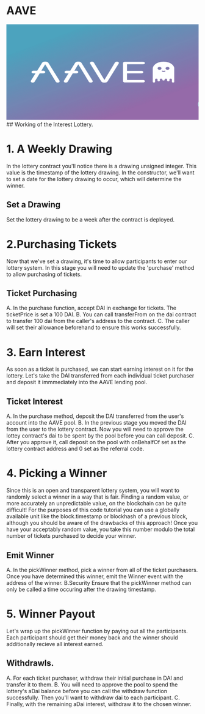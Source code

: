 # AAVE

<img src="aave poster.png" alt="drawing" width="600" height="250"/>
## Working of the Interest Lottery.

# 1. A Weekly Drawing

In the lottery contract you'll notice there is a drawing unsigned integer. 
This value is the timestamp of the lottery drawing.
In the constructor, we'll want to set a date for the lottery drawing to occur, which will determine the winner.

## Set a Drawing
Set the lottery drawing to be a week after the contract is deployed.

# 2.Purchasing Tickets

Now that we've set a drawing, it's time to allow participants to enter our lottery system.
In this stage you will need to update the 'purchase' method to allow purchasing of tickets.

## Ticket Purchasing
A. In the purchase function, accept DAI in exchange for tickets. The ticketPrice is set a 100 DAI.
B. You can call transferFrom on the dai contract to transfer 100 dai from the caller's address to the contract. 
C. The caller will set their allowance beforehand to ensure this works successfully.

# 3. Earn Interest

As soon as a ticket is purchased, we can start earning interest on it for the lottery. 
Let's take the DAI transferred from each individual ticket purchaser and deposit it immmediately into the AAVE lending pool.

## Ticket Interest
A. In the purchase method, deposit the DAI transferred from the user's account into the AAVE pool.
B. In the previous stage you moved the DAI from the user to the lottery contract. Now you will need to approve the lottey contract's dai to be spent by the pool before you can call deposit.
C. After you approve it, call deposit on the pool with onBehalfOf set as the lottery contract address and 0 set as the referral code.

# 4. Picking a Winner

Since this is an open and transparent lottery system, you will want to randomly select a winner in a way that is fair.
Finding a random value, or more accurately an unpredictable value, on the blockchain can be quite difficult! For the purposes of this code tutorial you can use a globally available unit like the block.timestamp or blockhash of a previous block, 
although you should be aware of the drawbacks of this approach!
Once you have your acceptably random value, you take this number modulo the total number of tickets purchased to decide your winner.

## Emit Winner
A. In the pickWinner method, pick a winner from all of the ticket purchasers. Once you have determined this winner, emit the Winner event with the address of the winner.
B.Security
Ensure that the pickWinner method can only be called a time occuring after the drawing timestamp.

# 5. Winner Payout

Let's wrap up the pickWinner function by paying out all the participants.
Each participant should get their money back and the winner should additionally recieve all interest earned.

## Withdrawls.
A. For each ticket purchaser, withdraw their initial purchase in DAI and transfer it to them.
B. You will need to approve the pool to spend the lottery's aDai balance before you can call the withdraw function successfully. Then you'll want to withdraw dai to each participant.
C. Finally, with the remaining aDai interest, withdraw it to the chosen winner.
